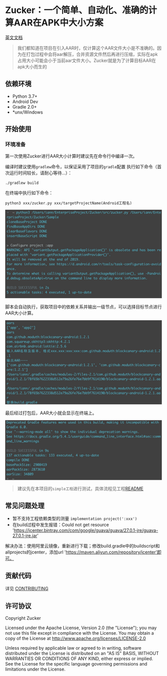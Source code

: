 # Zucker：一个简单、自动化、准确的计算AAR在APK中大小方案
[英文文档](README_EN.md)

> 我们都知道在项目在引入AAR时，仅计算这个AAR文件大小是不准确的。因为在打包过程中会将aar解压，合并资源文件然后再进行压缩，实际在apk占用大小可能会小于当前aar文件大小。Zucker就是为了计算目标AAR在apk大小而生的

## 依赖环境
- Python 3.7+
- Android Dev
- Gradle 2.0+
- *unx/Windows

## 开始使用
### 环境准备
第一次使用Zucker进行AAR大小计算时建议先在命令行中编译一次。

编译时建议使用`gradlew`命令，以保证采用了项目的`gradle`配置
执行如下命令（首次运行时间较长，请耐心等待...）：

```
./gradlew build
```
在终端中执行如下命令：
```
python3 xxx/zucker.py xxx/targetProjectName(Android工程名)
```
![配置初始化](./imgs/sample_clone.png)

脚本会自动执行，获取项目中的依赖关系并输出一级节点，可以选择目标节点进行AAR大小计算。

![AAR列表](./imgs/sample_aar.png)

最后经过打包后，AAR大小就会显示在终端上。

![AAR测量结果](./imgs/sample_aar_size.png)

>建议先在本项目的`simple工程`进行测试，具体流程见工程[README](Simple/README.md)


## 常见问题处理
 -  暂不支持工程依赖类型的测量 `implementation project(':xxx')` 
 -  在build过程中发生报错：Could not get resource 'https://jcenter.bintray.com/com/google/guava/guava/27.0.1-jre/guava-27.0.1-jre.jar'
 
 解决办法：使用阿里云镜像，重新进行下载；修改build.gradle中的buildscript和allprojects的jcenter，添加url 'https://maven.aliyun.com/repository/jcenter'即可。

## 贡献代码
详见 [CONTRIBUTING](CONTRIBUTING.rst)


## 许可协议


 Copyright Zucker

 Licensed under the Apache License, Version 2.0 (the "License"); you may
 not use this file except in compliance with the License. You may obtain
 a copy of the License at
     http://www.apache.org/licenses/LICENSE-2.0

 Unless required by applicable law or agreed to in writing, software
 distributed under the License is distributed on an "AS IS" BASIS, WITHOUT
 WARRANTIES OR CONDITIONS OF ANY KIND, either express or implied. See the
 License for the specific language governing permissions and limitations
 under the License.
